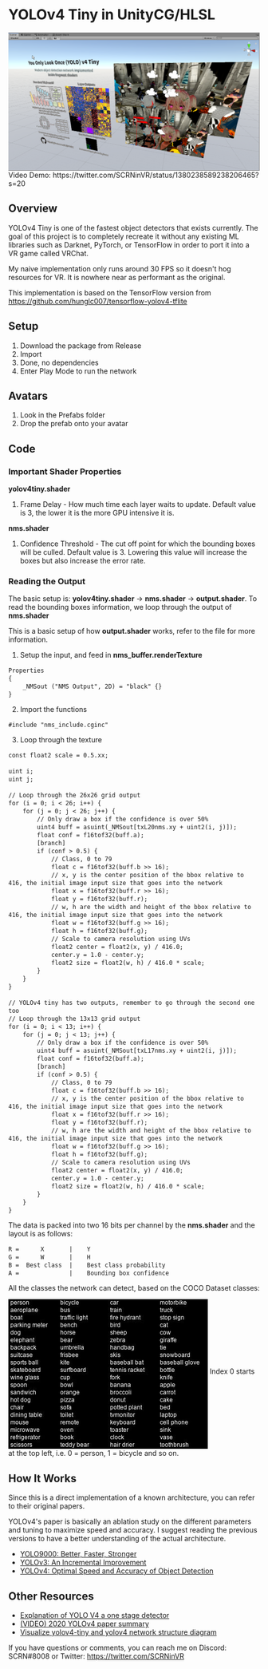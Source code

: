 # YOLOv4 Tiny in UnityCG/HLSL
<img src="./Media/Unity.png" align="middle"/>
Video Demo: https://twitter.com/SCRNinVR/status/1380238589238206465?s=20

## Overview

YOLOv4 Tiny is one of the fastest object detectors that exists currently. The goal of this project is to completely recreate it without any existing ML libraries such as Darknet, PyTorch, or TensorFlow in order to port it into a VR game called VRChat.

My naive implementation only runs around 30 FPS so it doesn't hog resources for VR. It is nowhere near as performant as the original.

This implementation is based on the TensorFlow version from https://github.com/hunglc007/tensorflow-yolov4-tflite

## Setup
1. Download the package from Release
2. Import
3. Done, no dependencies
4. Enter Play Mode to run the network

## Avatars
1. Look in the Prefabs folder
2. Drop the prefab onto your avatar

## Code
### Important Shader Properties
**yolov4tiny.shader**
1. Frame Delay - How much time each layer waits to update. Default value is 3, the lower it is the more GPU intensive it is.

**nms.shader**
1. Confidence Threshold - The cut off point for which the bounding boxes will be culled. Default value is 3. Lowering this value will increase the boxes but also increase the error rate.

### Reading the Output
The basic setup is: **yolov4tiny.shader** -> **nms.shader** -> **output.shader**. To read the bounding boxes information, we loop through the output of **nms.shader**

This is a basic setup of how **output.shader** works, refer to the file for more information.
1. Setup the input, and feed in **nms_buffer.renderTexture**
```HLSL
Properties
{
    _NMSout ("NMS Output", 2D) = "black" {}
}
```

2. Import the functions
```HLSL
#include "nms_include.cginc"
```

3. Loop through the texture
```HLSL
const float2 scale = 0.5.xx;

uint i;
uint j;

// Loop through the 26x26 grid output
for (i = 0; i < 26; i++) {
    for (j = 0; j < 26; j++) {
        // Only draw a box if the confidence is over 50%
        uint4 buff = asuint(_NMSout[txL20nms.xy + uint2(i, j)]);
        float conf = f16tof32(buff.a);
        [branch]
        if (conf > 0.5) {
            // Class, 0 to 79
            float c = f16tof32(buff.b >> 16);
            // x, y is the center position of the bbox relative to 416, the initial image input size that goes into the network
            float x = f16tof32(buff.r >> 16);
            float y = f16tof32(buff.r);
            // w, h are the width and height of the bbox relative to 416, the initial image input size that goes into the network
            float w = f16tof32(buff.g >> 16);
            float h = f16tof32(buff.g);
            // Scale to camera resolution using UVs
            float2 center = float2(x, y) / 416.0;
            center.y = 1.0 - center.y;
            float2 size = float2(w, h) / 416.0 * scale;
        }
    }
}

// YOLOv4 tiny has two outputs, remember to go through the second one too
// Loop through the 13x13 grid output
for (i = 0; i < 13; i++) {
    for (j = 0; j < 13; j++) {
        // Only draw a box if the confidence is over 50%
        uint4 buff = asuint(_NMSout[txL17nms.xy + uint2(i, j)]);
        float conf = f16tof32(buff.a);
        [branch]
        if (conf > 0.5) {
            // Class, 0 to 79
            float c = f16tof32(buff.b >> 16);
            // x, y is the center position of the bbox relative to 416, the initial image input size that goes into the network
            float x = f16tof32(buff.r >> 16);
            float y = f16tof32(buff.r);
            // w, h are the width and height of the bbox relative to 416, the initial image input size that goes into the network
            float w = f16tof32(buff.g >> 16);
            float h = f16tof32(buff.g);
            // Scale to camera resolution using UVs
            float2 center = float2(x, y) / 416.0;
            center.y = 1.0 - center.y;
            float2 size = float2(w, h) / 416.0 * scale;
        }
    }
}
```

The data is packed into two 16 bits per channel by the **nms.shader** and the layout is as follows:
```
R =      X       |    Y
G =      W       |    H
B =  Best class  |    Best class probability
A =              |    Bounding box confidence
```

All the classes the network can detect, based on the COCO Dataset classes:

<img src="./Media/classes.jpg" align="middle"/>
Index 0 starts at the top left, i.e. 0 = person, 1 = bicycle and so on.

## How It Works

Since this is a direct implementation of a known architecture, you can refer to their original papers.

YOLOv4's paper is basically an ablation study on the different parameters and tuning to maximize speed and accuracy. I suggest reading the previous versions to have a better understanding of the actual architecture.

- [YOLO9000: Better, Faster, Stronger](https://arxiv.org/abs/1612.08242)
- [YOLOv3: An Incremental Improvement](https://arxiv.org/abs/1804.02767)
- [YOLOv4: Optimal Speed and Accuracy of Object Detection](https://arxiv.org/abs/2004.10934)

## Other Resources
- [Explanation of YOLO V4 a one stage detector](https://becominghuman.ai/explaining-yolov4-a-one-stage-detector-cdac0826cbd7)
- [(VIDEO) 2020 YOLOv4 paper summary](https://www.youtube.com/watch?v=bDK9NRF20To)
- [Visualize yolov4-tiny and yolov4 network structure diagram](https://www.programmersought.com/article/20944423185/)

If you have questions or comments, you can reach me on Discord: SCRN#8008 or Twitter: https://twitter.com/SCRNinVR

